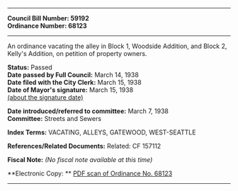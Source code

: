 * * * * *  
  
**Council Bill Number: [](#h0)[](#h2)59192**   
**Ordinance Number: 68123**  
  
* * * * *  
  
An ordinance vacating the alley in Block 1, Woodside Addition, and Block 2, Kelly's Addition, on petition of property owners.  
  
**Status:** Passed   
**Date passed by Full Council:** March 14, 1938   
**Date filed with the City Clerk:** March 15, 1938   
**Date of Mayor's signature:** March 15, 1938   
[(about the signature date)](/~public/approvaldate.htm)   
  
  
**Date introduced/referred to committee:** March 7, 1938   
**Committee:** Streets and Sewers   
  
**Index Terms:** VACATING, ALLEYS, GATEWOOD, WEST-SEATTLE  
  
**References/Related Documents:** Related: CF 157112  
  
**Fiscal Note:** *(No fiscal note available at this time)*  
  
**Electronic Copy: ** [PDF scan of Ordinance No. 68123](/~archives/Ordinances/Ord_68123.pdf)  
  
* * * * *  
